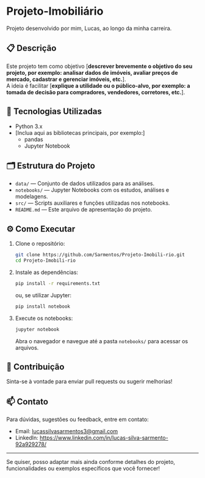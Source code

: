 # Projeto-Imobiliário

Projeto desenvolvido por mim, Lucas, ao longo da minha carreira.

## 📋 Descrição

Este projeto tem como objetivo [**descrever brevemente o objetivo do seu projeto, por exemplo: analisar dados de imóveis, avaliar preços de mercado, cadastrar e gerenciar imóveis, etc.**].  
A ideia é facilitar [**explique a utilidade ou o público-alvo, por exemplo: a tomada de decisão para compradores, vendedores, corretores, etc.**].

## 🚀 Tecnologias Utilizadas

- Python 3.x
- [Inclua aqui as bibliotecas principais, por exemplo:]
  - pandas
  - Jupyter Notebook

## 🗂 Estrutura do Projeto

- `data/` — Conjunto de dados utilizados para as análises.
- `notebooks/` — Jupyter Notebooks com os estudos, análises e modelagens.
- `src/` — Scripts auxiliares e funções utilizadas nos notebooks.
- `README.md` — Este arquivo de apresentação do projeto.

## ⚙️ Como Executar

1. Clone o repositório:
   ```bash
   git clone https://github.com/Sarmentos/Projeto-Imobili-rio.git
   cd Projeto-Imobili-rio
   ```
2. Instale as dependências:
   ```bash
   pip install -r requirements.txt
   ```
   ou, se utilizar Jupyter:
   ```bash
   pip install notebook
   ```
3. Execute os notebooks:
   ```bash
   jupyter notebook
   ```
   Abra o navegador e navegue até a pasta `notebooks/` para acessar os arquivos.


## 🤝 Contribuição

Sinta-se à vontade para enviar pull requests ou sugerir melhorias!

## 📫 Contato

Para dúvidas, sugestões ou feedback, entre em contato:
- Email: lucassilvasarmentos3@gmail.com
- LinkedIn: https://www.linkedin.com/in/lucas-silva-sarmento-92a929278/

---

Se quiser, posso adaptar mais ainda conforme detalhes do projeto, funcionalidades ou exemplos específicos que você fornecer!
